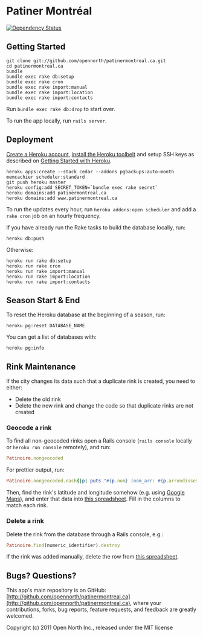 # Patiner Montréal

[![Dependency Status](https://gemnasium.com/opennorth/patinermontreal.ca.png)](https://gemnasium.com/opennorth/patinermontreal.ca)

## Getting Started

    git clone git://github.com/opennorth/patinermontreal.ca.git
    cd patinermontreal.ca
    bundle
    bundle exec rake db:setup
    bundle exec rake cron
    bundle exec rake import:manual
    bundle exec rake import:location
    bundle exec rake import:contacts

Run `bundle exec rake db:drop` to start over.

To run the app locally, run `rails server`.

## Deployment

[Create a Heroku account](http://heroku.com/signup), [install the Heroku toolbelt](https://toolbelt.heroku.com/) and setup SSH keys as described on [Getting Started with Heroku](http://devcenter.heroku.com/articles/quickstart).

    heroku apps:create --stack cedar --addons pgbackups:auto-month memcachier scheduler:standard
    git push heroku master
    heroku config:add SECRET_TOKEN=`bundle exec rake secret`
    heroku domains:add patinermontreal.ca
    heroku domains:add www.patinermontreal.ca

To run the updates every hour, run `heroku addons:open scheduler` and add a `rake cron` job on an hourly frequency.

If you have already run the Rake tasks to build the database locally, run:

    heroku db:push

Otherwise:

    heroku run rake db:setup
    heroku run rake cron
    heroku run rake import:manual
    heroku run rake import:location
    heroku run rake import:contacts

## Season Start & End

To reset the Heroku database at the beginning of a season, run:

    heroku pg:reset DATABASE_NAME

You can get a list of databases with:

    heroku pg:info

## Rink Maintenance

If the city changes its data such that a duplicate rink is created, you need to either:

* Delete the old rink
* Delete the new rink and change the code so that duplicate rinks are not created

### Geocode a rink

To find all non-geocoded rinks open a Rails console (`rails console` locally or `heroku run console` remotely), and run:

```ruby
Patinoire.nongeocoded
```

For prettier output, run:

```ruby
Patinoire.nongeocoded.each{|p| puts "#{p.nom} (nom_arr: #{p.arrondissement.nom_arr}, parc: #{p.parc}, genre: #{p.genre}, disambiguation: #{p.disambiguation})"};nil
```

Then, find the rink's latitude and longitude somehow (e.g. using [Google Maps](https://www.google.com/maps/mm?authuser=0&hl=en)), and enter that data into [this spreadsheet](https://docs.google.com/a/opennorth.ca/spreadsheet/ccc?key=0AtzgYYy0ZABtdEgwenRMR2MySmU5NFBDVk5wc1RQVEE#gid=2). Fill in the columns to match each rink.

### Delete a rink

Delete the rink from the database through a Rails console, e.g.:

```ruby
Patinoire.find(numeric_identifier).destroy
```

If the rink was added manually, delete the row from [this spreadsheet](https://docs.google.com/a/opennorth.ca/spreadsheet/ccc?key=0AtzgYYy0ZABtdEgwenRMR2MySmU5NFBDVk5wc1RQVEE#gid=0).

## Bugs? Questions?

This app's main repository is on GitHub: [http://github.com/opennorth/patinermontreal.ca](http://github.com/opennorth/patinermontreal.ca), where your contributions, forks, bug reports, feature requests, and feedback are greatly welcomed.

Copyright (c) 2011 Open North Inc., released under the MIT license
